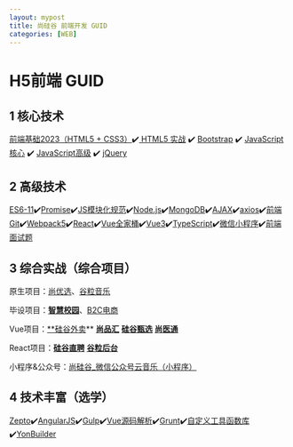 ```yaml
---
layout: mypost
title: 尚硅谷 前端开发 GUID
categories: [WEB]
---
```




# H5前端 GUID

## 1 核心技术

[前端基础2023（HTML5 + CSS3）](http://www.atguigu.com/video/80/)✔️[ HTML5 实战](http://www.atguigu.com/video/81/)  ✔️ [Bootstrap](http://www.atguigu.com/video/82/) ✔️ [JavaScript 核心](http://www.atguigu.com/video/83/)  ✔️ [JavaScript高级](http://www.atguigu.com/video/84/) ✔️ [jQuery](http://www.atguigu.com/video/85/)

## 2 高级技术

[ES6-11](http://www.atguigu.com/video/86/)✔️️[Promise](http://www.atguigu.com/video/258/)✔️️[JS模块化规范](http://www.atguigu.com/video/88/)✔️️[Node.js](http://www.atguigu.com/video/244/)✔️️[MongoDB](http://www.atguigu.com/video/90/)✔️️[AJAX](http://www.atguigu.com/video/91/)✔️️[axios](http://www.atguigu.com/video/92/)✔️️[前端Git](http://www.atguigu.com/video/93/)✔️️[Webpack5](http://www.atguigu.com/video/94/)✔️️[React](http://www.atguigu.com/video/95/)✔️️[Vue全家桶](http://www.atguigu.com/video/96/)✔️️[Vue3](http://www.atguigu.com/video/284/)✔️️[TypeScript](http://www.atguigu.com/video/97/)✔️️[微信小程序](http://www.atguigu.com/video/99/)✔️️[前端面试题](http://www.atguigu.com/video/100/)

## 3 综合实战（综合项目）

原生项目：[尚优选](http://www.atguigu.com/video/101/)、[谷粒音乐](http://www.atguigu.com/video/102/)

毕设项目：**[智慧校园](http://www.atguigu.com/video/47/)**、[B2C电商](http://www.atguigu.com/video/234/)

Vue项目：[**硅谷外卖](http://www.atguigu.com/video/103/)** **[尚品汇](http://www.atguigu.com/video/104/)** **[硅谷甄选](http://www.atguigu.com/video/257/)** **[尚医通](http://www.atguigu.com/video/264/)**

React项目：**[硅谷直聘](http://www.atguigu.com/video/105/)** **[谷粒后台](http://www.atguigu.com/video/106/)**

小程序&公众号：[尚硅谷_微信公众号云音乐（小程序）](http://www.atguigu.com/video/108/)

## 4 技术丰富（选学）

[Zepto](http://www.atguigu.com/video/109/)✔️️[AngularJS](http://www.atguigu.com/video/110/)✔️️[Gulp](http://www.atguigu.com/video/111/)✔️️[Vue源码解析](http://www.atguigu.com/video/112/)✔️️[Grunt](http://www.atguigu.com/video/113/)✔️️[自定义工具函数库](http://www.atguigu.com/video/114/)✔️️[YonBuilder](http://www.atguigu.com/video/225/)




